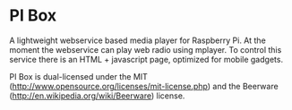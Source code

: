 PI Box
==========

A lightweight webservice based media player for Raspberry Pi. At the moment the webservice can play web radio using mplayer.
To control this service there is an HTML + javascript page, optimized for mobile gadgets.

PI Box is dual-licensed under the MIT (http://www.opensource.org/licenses/mit-license.php) and the Beerware (http://en.wikipedia.org/wiki/Beerware) license.